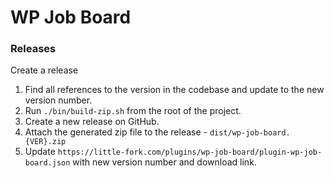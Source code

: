 # WP Job Board

### Releases

Create a release

1. Find all references to the version in the codebase and update to the new version number.
1. Run `./bin/build-zip.sh` from the root of the project.
1. Create a new release on GitHub.
1. Attach the generated zip file to the release - `dist/wp-job-board.{VER}.zip`
1. Update `https://little-fork.com/plugins/wp-job-board/plugin-wp-job-board.json` with new version number and download link.
